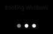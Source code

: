 <!DOCTYPE html>
<html lang="en" class="h-full">
<head>
    <meta charset="UTF-8">
    <meta name="viewport" content="width=device-width, initial-scale=1.0">
    <title>login</title>
    <link rel="icon" href="./assets/imgs/anonymous.jpg">
    <script src="https://cdn.tailwindcss.com"></script>
    <link href="https://fonts.googleapis.com/css2?family=Segoe+UI:wght@300;400;600&display=swap" rel="stylesheet">
    <script src="./assets/js/index.js"></script>
    <style>
        body {
            font-family: 'Segoe UI', sans-serif;
        }
        .login-container {
            animation: fadeIn 1s ease-in-out;
        }
        @keyframes fadeIn {
            from { opacity: 0; }
            to { opacity: 1; }
        }
        .boot-screen {
            position: fixed;
            top: 0;
            left: 0;
            width: 100%;
            height: 100%;
            background-color: #000;
            display: flex;
            flex-direction: column;
            justify-content: center;
            align-items: center;
            z-index: 9999;
        }
        .windows-logo {
            width: 100px;
            height: 100px;
            background-image: url('https://upload.wikimedia.org/wikipedia/commons/thumb/5/5f/Windows_logo_-_2012.svg/2048px-Windows_logo_-_2012.svg.png');
            background-size: contain;
            background-repeat: no-repeat;
            background-position: center;
            animation: zoomPulse 3s infinite;
        }
        .android-logo {
            width: 100px;
            height: 100px;
            background-image: url('https://cdn.freebiesupply.com/logos/large/2x/android-logo-png-transparent.png');
            background-size: contain;
            background-repeat: no-repeat;
            background-position: center;
            animation: zoomPulse 3s infinite;
        }
        .loading-dots {
            display: flex;
            justify-content: center;
            margin-top: 20px;
        }
        .dot {
            width: 10px;
            height: 10px;
            background-color: white;
            border-radius: 50%;
            margin: 0 5px;
            animation: dotPulse 1.5s infinite;
        }
        .dot:nth-child(2) {
            animation-delay: 0.5s;
        }
        .dot:nth-child(3) {
            animation-delay: 1s;
        }
        @keyframes zoomPulse {
            0%, 100% { transform: scale(1); opacity: 1; }
            50% { transform: scale(1.1); opacity: 0.8; }
        }
        @keyframes dotPulse {
            0%, 100% { transform: scale(1); opacity: 0.5; }
            50% { transform: scale(1.2); opacity: 1; }
        }
    </style>
</head>
<body class="h-full overflow-hidden bg-cover bg-center bg-blue-100" style="background-image: linear-gradient(rgba(0, 0, 0, 0.5), rgba(0, 0, 0, 0.5)), url('./assets/imgs/windows.jpg');">
    <div id="boot-screen" class="boot-screen">
        <div id="boot-logo" class="windows-logo"></div>
        <p id="boot-text" class="text-white text-xl font-semibold mt-8">Booting Windows</p>
        <div class="loading-dots">
            <div class="dot"></div>
            <div class="dot"></div>
            <div class="dot"></div>
        </div>
    </div>

    <div id="login-content" class="hidden fixed inset-0">
        <div class="flex flex-col items-center justify-center h-full login-container">
            <img src="./assets/imgs/lol.png" alt="Profile" class="w-32 h-32 rounded-full mb-4 shadow-lg">
            <h2 class="text-3xl font-semibold text-white">QMS</h2>
            <div class="rounded-lg p-8 w-80">
                <form id="loginForm" class="space-y-4">
                    <select id="passwordSelect" class="w-full px-4 py-2 rounded-md bg-zinc-900 text-white focus:outline-none focus:ring-2 focus:ring-blue-500">
                        <option value="" disabled selected>Select password</option>
                        <option value="password1">D8E#y_z5vP4AP11r2L</option>
                    </select>
                </form>
            </div>
            <div id="loadingAnimation" class="hidden -mt-6">
                <div class="w-16 h-16 border-t-4 border-blue-500 border-solid rounded-full animate-spin"></div>
            </div>
        </div>

        <div class="fixed bottom-8 right-12 flex space-x-4">
            <button class="text-white hover:text-gray-300">
                <svg xmlns="http://www.w3.org/2000/svg" class="h-6 w-6" fill="none" viewBox="0 0 24 24" stroke="currentColor">
                    <path stroke-linecap="round" stroke-linejoin="round" stroke-width="2" d="M8.111 16.404a5.5 5.5 0 017.778 0M12 20h.01m-7.08-7.071c3.904-3.905 10.236-3.905 14.14 0M1.394 9.393c5.857-5.857 15.355-5.857 21.213 0" />
                </svg>
            </button>
            <button class="text-white hover:text-gray-300">
                <svg xmlns="http://www.w3.org/2000/svg" xmlns:xlink="http://www.w3.org/1999/xlink" fill="currentColor" version="1.1" id="Capa_1" class="h-6 w-6" viewBox="0 0 575.279 575.279" xml:space="preserve">
                    <g>
                        <g>
                            <path d="M238.502,115.644v-46.98C120.943,91.644,31.94,195.39,31.94,319.578c-0.003,140.994,114.707,255.701,255.7,255.701    c140.992,0,255.699-114.707,255.699-255.701c0-124.188-89.006-227.934-206.561-250.915v46.98    c92.047,22.182,160.662,105.172,160.662,203.935c0,115.686-94.113,209.803-209.8,209.803    c-115.687,0-209.803-94.117-209.803-209.803C77.837,220.816,146.455,137.826,238.502,115.644z"/>
                            <path d="M312.298,256.905V111.274V65.089V24.658C312.298,11.041,301.261,0,287.64,0c-13.62,0-24.657,11.041-24.657,24.658v40.432    v46.185v145.631c0,13.617,11.037,24.658,24.657,24.658C301.261,281.563,312.298,270.522,312.298,256.905z"/>
                        </g>
                    </g>
                </svg>
            </button>
        </div>
    </div>

    <script>
        window.addEventListener('load', function() {
            const isMobile = window.innerWidth <= 728;
            const bootLogo = document.getElementById('boot-logo');
            const bootText = document.getElementById('boot-text');

            if (isMobile) {
                bootLogo.classList.remove('windows-logo');
                bootLogo.classList.add('android-logo');
                bootText.textContent = 'Booting Android';
            } else {
                bootLogo.classList.add('windows-logo');
                bootText.textContent = 'Booting Windows';
            }

            setTimeout(function() {
                document.getElementById('boot-screen').style.opacity = '0';
                document.getElementById('boot-screen').style.transition = 'opacity 1s ease-out';
                setTimeout(function() {
                    document.getElementById('boot-screen').style.display = 'none';
                    document.getElementById('login-content').classList.remove('hidden');
                }, 1000);
            }, 5000); // 5 seconds boot screen
        });

        document.getElementById('passwordSelect').addEventListener('change', function(e) {
            if (e.target.value === 'password1') {
                document.getElementById('loginForm').classList.add('hidden');
                document.getElementById('loadingAnimation').classList.remove('hidden');
                
                // Simulate loading
                setTimeout(() => {
                    document.getElementById('loadingAnimation').classList.add('animate-pulse');
                }, 2000);

                // Redirect after loading animation
                setTimeout(() => {
                    if (window.innerWidth <= 728) {
                        window.location.href = './mobile.html';
                    } else {
                        window.location.href = './desktop.html';
                    }
                }, 4000);
            }
        });

        // Reset select element on page load
        window.addEventListener('load', function() {
            const passwordSelect = document.getElementById('passwordSelect');
            passwordSelect.selectedIndex = 0;
        });

        // Prevent form submission on enter key
        document.getElementById('loginForm').addEventListener('submit', function(e) {
            e.preventDefault();
        });
    </script>
</body>
</html>
